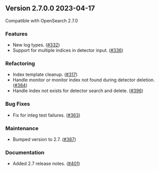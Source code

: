 ## Version 2.7.0.0 2023-04-17

Compatible with OpenSearch 2.7.0

### Features
* New log types. ([#332](https://github.com/opensearch-project/security-analytics/pull/332))
* Support for multiple indices in detector input. ([#336](https://github.com/opensearch-project/security-analytics/pull/336))

### Refactoring
* Index template cleanup. ([#317](https://github.com/opensearch-project/security-analytics/pull/317))
* Handle monitor or monitor index not found during detector deletion. ([#384](https://github.com/opensearch-project/security-analytics/pull/384))
* Handle index not exists for detector search and delete. ([#396](https://github.com/opensearch-project/security-analytics/pull/396))

### Bug Fixes
* Fix for integ test failures. ([#363](https://github.com/opensearch-project/security-analytics/pull/363))

### Maintenance
* Bumped version to 2.7. ([#387](https://github.com/opensearch-project/security-analytics/pull/387))

### Documentation
* Added 2.7 release notes. ([#401](https://github.com/opensearch-project/security-analytics/pull/401))
